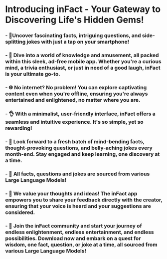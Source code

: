 # Introducing inFact - Your Gateway to Discovering Life's Hidden Gems!
### -	🌟Uncover fascinating facts, intriguing questions, and side-splitting jokes with just a tap on your smartphone! 
### -	🚀 Dive into a world of knowledge and amusement, all packed within this sleek, ad-free mobile app. Whether you're a curious mind, a trivia enthusiast, or just in need of a good laugh, inFact is your ultimate go-to.
### -	🌐 No internet? No problem! You can explore captivating content even when you're offline, ensuring you're always entertained and enlightened, no matter where you are.
### -	👌 With a minimalist, user-friendly interface, inFact offers a seamless and intuitive experience. It's so simple, yet so rewarding!
### -	📆 Look forward to a fresh batch of mind-bending facts, thought-provoking questions, and belly-aching jokes every month-end. Stay engaged and keep learning, one discovery at a time.
### -	🎩 All facts, questions and jokes are sourced from various Large Language Models! 
### -	💌 We value your thoughts and ideas! The inFact app empowers you to share your feedback directly with the creator, ensuring that your voice is heard and your suggestions are considered.
### -	🌠 Join the inFact community and start your journey of endless enlightenment, endless entertainment, and endless possibilities. Download now and embark on a quest for wisdom, one fact, question, or joke at a time, all sourced from various Large Language Models! 
